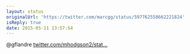 ```yaml
---
layout: status
originalUrl: 'https://twitter.com/marcgg/status/597762558662221824'
isReply: true
date: 2015-05-11 13:57:54
---
```


@gflandre [twitter.com/mhodgson2/stat…](https://twitter.com/mhodgson2/status/459715819011063809)
